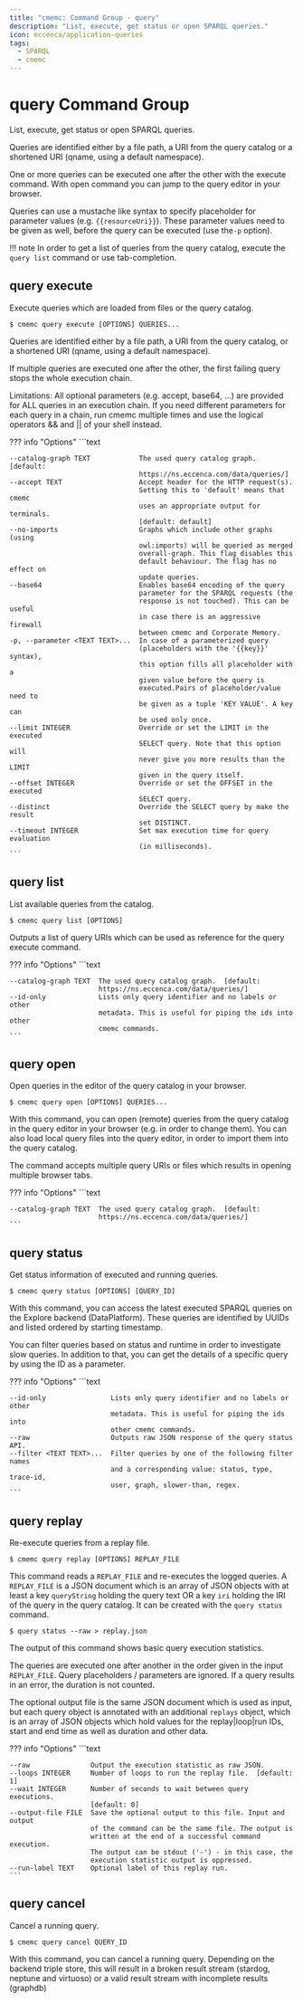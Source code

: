 ```yaml
---
title: "cmemc: Command Group - query"
description: "List, execute, get status or open SPARQL queries."
icon: eccenca/application-queries
tags:
  - SPARQL
  - cmemc
---
```

# query Command Group
<!-- This file was generated - DO NOT CHANGE IT MANUALLY -->

List, execute, get status or open SPARQL queries.

Queries are identified either by a file path, a URI from the query catalog or a shortened URI (qname, using a default namespace).

One or more queries can be executed one after the other with the execute command. With open command you can jump to the query editor in your browser.

Queries can use a mustache like syntax to specify placeholder for parameter values (e.g. `{{resourceUri}}`). These parameter values need to be given as well, before the query can be executed (use the`-p` option).

!!! note
    In order to get a list of queries from the query catalog, execute the `query list` command or use tab-completion.



## query execute

Execute queries which are loaded from files or the query catalog.

```shell-session title="Usage"
$ cmemc query execute [OPTIONS] QUERIES...
```




Queries are identified either by a file path, a URI from the query catalog, or a shortened URI (qname, using a default namespace).

If multiple queries are executed one after the other, the first failing query stops the whole execution chain.

Limitations: All optional parameters (e.g. accept, base64, ...) are provided for ALL queries in an execution chain. If you need different parameters for each query in a chain, run cmemc multiple times and use the logical operators && and || of your shell instead.



??? info "Options"
    ```text

    --catalog-graph TEXT            The used query catalog graph.  [default:
                                    https://ns.eccenca.com/data/queries/]
    --accept TEXT                   Accept header for the HTTP request(s).
                                    Setting this to 'default' means that cmemc
                                    uses an appropriate output for terminals.
                                    [default: default]
    --no-imports                    Graphs which include other graphs (using
                                    owl:imports) will be queried as merged
                                    overall-graph. This flag disables this
                                    default behaviour. The flag has no effect on
                                    update queries.
    --base64                        Enables base64 encoding of the query
                                    parameter for the SPARQL requests (the
                                    response is not touched). This can be useful
                                    in case there is an aggressive firewall
                                    between cmemc and Corporate Memory.
    -p, --parameter <TEXT TEXT>...  In case of a parameterized query
                                    (placeholders with the '{{key}}' syntax),
                                    this option fills all placeholder with a
                                    given value before the query is
                                    executed.Pairs of placeholder/value need to
                                    be given as a tuple 'KEY VALUE'. A key can
                                    be used only once.
    --limit INTEGER                 Override or set the LIMIT in the executed
                                    SELECT query. Note that this option will
                                    never give you more results than the LIMIT
                                    given in the query itself.
    --offset INTEGER                Override or set the OFFSET in the executed
                                    SELECT query.
    --distinct                      Override the SELECT query by make the result
                                    set DISTINCT.
    --timeout INTEGER               Set max execution time for query evaluation
                                    (in milliseconds).
    ```

## query list

List available queries from the catalog.

```shell-session title="Usage"
$ cmemc query list [OPTIONS]
```




Outputs a list of query URIs which can be used as reference for the query execute command.



??? info "Options"
    ```text

    --catalog-graph TEXT  The used query catalog graph.  [default:
                          https://ns.eccenca.com/data/queries/]
    --id-only             Lists only query identifier and no labels or other
                          metadata. This is useful for piping the ids into other
                          cmemc commands.
    ```

## query open

Open queries in the editor of the query catalog in your browser.

```shell-session title="Usage"
$ cmemc query open [OPTIONS] QUERIES...
```




With this command, you can open (remote) queries from the query catalog in the query editor in your browser (e.g. in order to change them). You can also load local query files into the query editor, in order to import them into the query catalog.

The command accepts multiple query URIs or files which results in opening multiple browser tabs.



??? info "Options"
    ```text

    --catalog-graph TEXT  The used query catalog graph.  [default:
                          https://ns.eccenca.com/data/queries/]
    ```

## query status

Get status information of executed and running queries.

```shell-session title="Usage"
$ cmemc query status [OPTIONS] [QUERY_ID]
```




With this command, you can access the latest executed SPARQL queries on the Explore backend (DataPlatform). These queries are identified by UUIDs and listed ordered by starting timestamp.

You can filter queries based on status and runtime in order to investigate slow queries. In addition to that, you can get the details of a specific query by using the ID as a parameter.



??? info "Options"
    ```text

    --id-only                Lists only query identifier and no labels or other
                             metadata. This is useful for piping the ids into
                             other cmemc commands.
    --raw                    Outputs raw JSON response of the query status API.
    --filter <TEXT TEXT>...  Filter queries by one of the following filter names
                             and a corresponding value: status, type, trace-id,
                             user, graph, slower-than, regex.
    ```

## query replay

Re-execute queries from a replay file.

```shell-session title="Usage"
$ cmemc query replay [OPTIONS] REPLAY_FILE
```




This command reads a `REPLAY_FILE` and re-executes the logged queries. A `REPLAY_FILE` is a JSON document which is an array of JSON objects with at least a key `queryString` holding the query text OR a key `iri` holding the IRI of the query in the query catalog. It can be created with the `query status` command.

```shell-session title="Example"
$ query status --raw > replay.json
```


The output of this command shows basic query execution statistics.

The queries are executed one after another in the order given in the input `REPLAY_FILE`. Query placeholders / parameters are ignored. If a query results in an error, the duration is not counted.

The optional output file is the same JSON document which is used as input, but each query object is annotated with an additional `replays` object, which is an array of JSON objects which hold values for the replay|loop|run IDs, start and end time as well as duration and other data.



??? info "Options"
    ```text

    --raw               Output the execution statistic as raw JSON.
    --loops INTEGER     Number of loops to run the replay file.  [default: 1]
    --wait INTEGER      Number of seconds to wait between query executions.
                        [default: 0]
    --output-file FILE  Save the optional output to this file. Input and output
                        of the command can be the same file. The output is
                        written at the end of a successful command execution.
                        The output can be stdout ('-') - in this case, the
                        execution statistic output is oppressed.
    --run-label TEXT    Optional label of this replay run.
    ```

## query cancel

Cancel a running query.

```shell-session title="Usage"
$ cmemc query cancel QUERY_ID
```




With this command, you can cancel a running query. Depending on the backend triple store, this will result in a broken result stream (stardog, neptune and virtuoso) or a valid result stream with incomplete results (graphdb)



